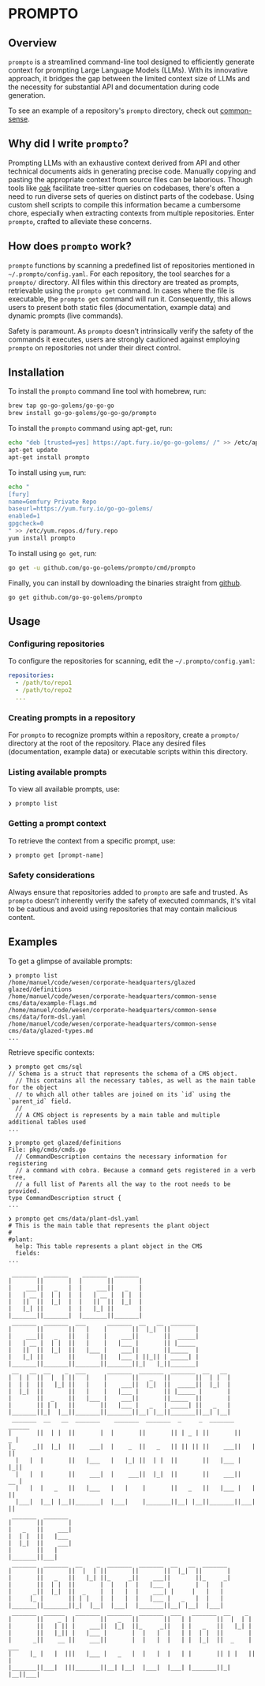 # PROMPTO

## Overview

`prompto` is a streamlined command-line tool designed to efficiently generate context for prompting Large Language
Models (LLMs). With its innovative approach, it bridges the gap between the limited context size of LLMs and the
necessity for substantial API and documentation during code generation.

To see an example of a repository's `prompto` directory, check out [common-sense](https://github.com/go-go-golems/common-sense/tree/main/prompto/cms).

## Why did I write `prompto`?

Prompting LLMs with an exhaustive context derived from API and other technical documents aids in generating precise
code. Manually copying and pasting the appropriate context from source files can be laborious. Though tools
like [oak](https://github.com/go-go-golems/oak) facilitate tree-sitter queries on codebases, there's often a need to run
diverse sets of queries on distinct parts of the codebase. Using custom shell scripts to compile this information became
a cumbersome chore, especially when extracting contexts from multiple repositories. Enter `prompto`, crafted to
alleviate these concerns.

## How does `prompto` work?

`prompto` functions by scanning a predefined list of repositories mentioned in `~/.prompto/config.yaml`. For each
repository, the tool searches for a `prompto/` directory. All files within this directory are treated as prompts,
retrievable using the `prompto get` command. In cases where the file is executable, the `prompto get` command will run
it. Consequently, this allows users to present both static files (documentation, example data) and dynamic prompts (live
commands).

Safety is paramount. As `prompto` doesn’t intrinsically verify the safety of the commands it executes, users are
strongly cautioned against employing `prompto` on repositories not under their direct control.

## Installation

To install the `prompto` command line tool with homebrew, run:

  ```bash
  brew tap go-go-golems/go-go-go
  brew install go-go-golems/go-go-go/prompto
  ```

To install the `prompto` command using apt-get, run:

  ```bash
  echo "deb [trusted=yes] https://apt.fury.io/go-go-golems/ /" >> /etc/apt/sources.list.d/fury.list
  apt-get update
  apt-get install prompto
  ```

To install using `yum`, run:

  ```bash
  echo "
  [fury]
  name=Gemfury Private Repo
  baseurl=https://yum.fury.io/go-go-golems/
  enabled=1
  gpgcheck=0
  " >> /etc/yum.repos.d/fury.repo
yum install prompto
```

To install using `go get`, run:

```bash
go get -u github.com/go-go-golems/prompto/cmd/prompto
```

Finally, you can install by downloading the binaries straight from [github](https://github.com/go-go-golems/prompto/releases).

```
go get github.com/go-go-golems/prompto
```

## Usage

### Configuring repositories

To configure the repositories for scanning, edit the `~/.prompto/config.yaml`:

```yaml
repositories:
  - /path/to/repo1
  - /path/to/repo2
  ...
```

### Creating prompts in a repository

For `prompto` to recognize prompts within a repository, create a `prompto/` directory at the root of the repository.
Place any desired files (documentation, example data) or executable scripts within this directory.

### Listing available prompts

To view all available prompts, use:

```
❯ prompto list
```

### Getting a prompt context

To retrieve the context from a specific prompt, use:

```
❯ prompto get [prompt-name]
```

### Safety considerations

Always ensure that repositories added to `prompto` are safe and trusted. As `prompto` doesn’t inherently verify the
safety of executed commands, it's vital to be cautious and avoid using repositories that may contain malicious content.

## Examples

To get a glimpse of available prompts:

```
❯ prompto list
/home/manuel/code/wesen/corporate-headquarters/glazed glazed/definitions
/home/manuel/code/wesen/corporate-headquarters/common-sense cms/data/example-flags.md
/home/manuel/code/wesen/corporate-headquarters/common-sense cms/data/form-dsl.yaml
/home/manuel/code/wesen/corporate-headquarters/common-sense cms/data/glazed-types.md
...
```

Retrieve specific contexts:

```
❯ prompto get cms/sql
// Schema is a struct that represents the schema of a CMS object.
  // This contains all the necessary tables, as well as the main table for the object
  // to which all other tables are joined on its `id` using the `parent_id` field.
  //
  // A CMS object is represents by a main table and multiple additional tables used
...
```

```
❯ prompto get glazed/definitions
File: pkg/cmds/cmds.go
  // CommandDescription contains the necessary information for registering
  // a command with cobra. Because a command gets registered in a verb tree,
  // a full list of Parents all the way to the root needs to be provided.
type CommandDescription struct {
...
```

```
❯ prompto get cms/data/plant-dsl.yaml
# This is the main table that represents the plant object
#
#plant:
  help: This table represents a plant object in the CMS
  fields:
...
```


```
 _______  _______    _______  _______ 
|       ||       |  |       ||       |
|    ___||   _   |  |    ___||   _   |
|   | __ |  | |  |  |   | __ |  | |  |
|   ||  ||  |_|  |  |   ||  ||  |_|  |
|   |_| ||       |  |   |_| ||       |
|_______||_______|  |_______||_______|
 _______  _______  ___      _______  __   __  _______ 
|       ||       ||   |    |       ||  |_|  ||       |
|    ___||   _   ||   |    |    ___||       ||  _____|
|   | __ |  | |  ||   |    |   |___ |       || |_____ 
|   ||  ||  |_|  ||   |___ |    ___||       ||_____  |
|   |_| ||       ||       ||   |___ | ||_|| | _____| |
|_______||_______||_______||_______||_|   |_||_______|
 __   __  __    _  ___      _______  _______  _______  __   __ 
|  | |  ||  |  | ||   |    |       ||   _   ||       ||  | |  |
|  | |  ||   |_| ||   |    |    ___||  |_|  ||  _____||  |_|  |
|  |_|  ||       ||   |    |   |___ |       || |_____ |       |
|       ||  _    ||   |___ |    ___||       ||_____  ||       |
|       || | |   ||       ||   |___ |   _   | _____| ||   _   |
|_______||_|  |__||_______||_______||__| |__||_______||__| |__|
 _______  __   __  _______    _______  _______  _     _  _______  ______  
|       ||  | |  ||       |  |       ||       || | _ | ||       ||    _ | 
|_     _||  |_|  ||    ___|  |    _  ||   _   || || || ||    ___||   | || 
  |   |  |       ||   |___   |   |_| ||  | |  ||       ||   |___ |   |_|| 
  |   |  |       ||    ___|  |    ___||  |_|  ||       ||    ___||    __ |
  |   |  |   _   ||   |___   |   |    |       ||   _   ||   |___ |   |  ||
  |___|  |__| |__||_______|  |___|    |_______||__| |__||_______||___|  ||
 _______  _______ 
|       ||       |
|   _   ||    ___|
|  | |  ||   |___ 
|  |_|  ||    ___|
|       ||   |    
|_______||___|    
 _______  _______  __    _  _______  _______  __   __  _______ 
|       ||       ||  |  | ||       ||       ||  |_|  ||       |
|       ||   _   ||   |_| ||_     _||    ___||       ||_     _|
|       ||  | |  ||       |  |   |  |   |___ |       |  |   |  
|      _||  |_|  ||  _    |  |   |  |    ___| |     |   |   |  
|     |_ |       || | |   |  |   |  |   |___ |   _   |  |   |  
|_______||_______||_|  |__|  |___|  |_______||__| |__|  |___|  
 _______  ______   _______  _______  _______  ___   _______  __    _       
|       ||    _ | |       ||   _   ||       ||   | |       ||  |  | |      
|       ||   | || |    ___||  |_|  ||_     _||   | |   _   ||   |_| |      
|       ||   |_|| |   |___ |       |  |   |  |   | |  | |  ||       |      
|      _||    __ ||    ___||       |  |   |  |   | |  |_|  ||  _    | ___  
|     |_ |   |  |||   |___ |   _   |  |   |  |   | |       || | |   ||   | 
|_______||___|  |||_______||__| |__|  |___|  |___| |_______||_|  |__||___| 
```
